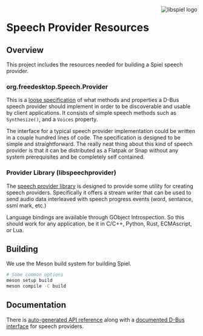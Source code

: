 <img alt="libspiel logo" align="right" src="https://raw.githubusercontent.com/eeejay/spiel/main/spiel-logo.svg">

# Speech Provider Resources

<!-- [![ Build & Test ](https://github.com/eeejay/spiel/actions/workflows/ci.yml/badge.svg)](https://github.com/eeejay/spiel/actions/workflows/ci.yml) [![ Docs & Website ](https://github.com/eeejay/spiel/actions/workflows/website.yml/badge.svg)](https://github.com/eeejay/spiel/actions/workflows/website.yml) -->

## Overview

This project includes the resources needed for building a Spiel speech provider.

### org.freedesktop.Speech.Provider
This is a [loose specification]() of what methods and properties a D-Bus speech provider should implement in order to be discoverable and usable by client applications. It consists of simple speech methods such as `Synthesize()`, and a `Voices` property.

The interface for a typical speech provider implementation could be written in a couple hundred lines of code. The specification is designed to be simple and straightforward. The really neat thing about this kind of speech provider is that it can be distributed as a Flatpak or Snap without any system prerequisites and be completely self contained.

### Provider Library (libspeechprovider)
The [speech provider library]() is designed to provide some utility for creating speech providers. Specifically it offers a stream writer that can be used to send audio data interleaved with speech progress events (word, sentance, ssml mark, etc.)

Language bindings are available through GObject Introspection. So this should work for any application, be it in C/C++, Python, Rust, ECMAscript, or Lua.

## Building

We use the Meson build system for building Spiel.

```sh
# Some common options
meson setup build
meson compile -C build
```

## Documentation

There is [auto-generated API reference]() along with a [documented D-Bus interface]() for speech providers.